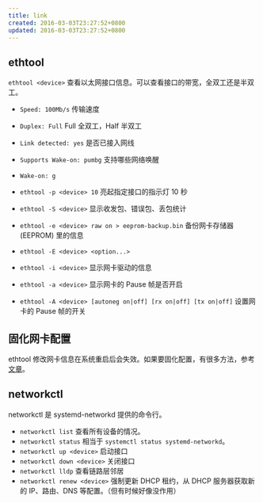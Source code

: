 ```yaml
---
title: link
created: 2016-03-03T23:27:52+0800
updated: 2016-03-03T23:27:52+0800
---
```



## ethtool

`ethtool <device>` 查看以太网接口信息。可以查看接口的带宽，全双工还是半双工。

- `Speed: 100Mb/s` 传输速度
- `Duplex: Full` Full 全双工，Half 半双工
- `Link detected: yes` 是否已接入网线
- `Supports Wake-on: pumbg` 支持哪些网络唤醒
- `Wake-on: g`

- `ethtool -p <device> 10` 亮起指定接口的指示灯 10 秒
- `ethtool -S <device>` 显示收发包、错误包、丢包统计
- `ethtool -e <device> raw on > eeprom-backup.bin` 备份网卡存储器 (EEPROM) 里的信息
- `ethtool -E <device> <option...>`
- `ethtool -i <device>` 显示网卡驱动的信息
- `ethtool -a <device>` 显示网卡的 Pause 帧是否开启
- `ethtool -A <device> [autoneg on|off] [rx on|off] [tx on|off]` 设置网卡的 Pause 帧的开关

## 固化网卡配置

ethtool 修改网卡信息在系统重启后会失效。如果要固化配置，有很多方法，参考[文章](https://wiki.archlinux.org/title/Wake-on-LAN#Make_it_persistent)。

## networkctl

networkctl 是 systemd-networkd 提供的命令行。

- `networkctl list` 查看所有设备的情况。
- `networkctl status` 相当于 `systemctl status systemd-networkd`。
- `networkctl up <device>` 启动接口
- `networkctl down <device>` 关闭接口
- `networkctl lldp` 查看链路层邻居
- `networkctl renew <device>` 强制更新 DHCP 租约，从 DHCP 服务器获取新的 IP、路由、DNS 等配置。（但有时候好像没作用）
